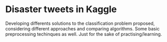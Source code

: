 # Disaster tweets in Kaggle
Developing differents solutions to the classification problem proposed, considering different approaches and comparing algorithms. Some basic preprocessing
techinques as well. Just for the sake of practising/learning.
